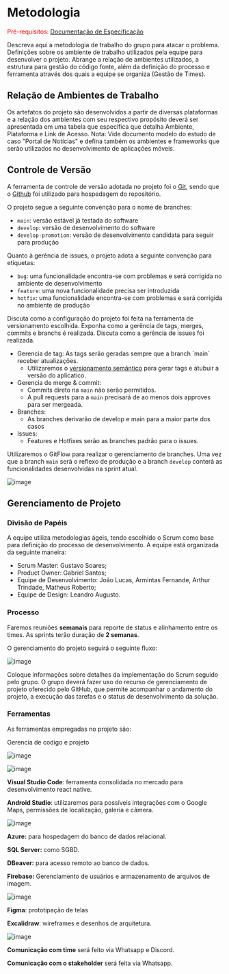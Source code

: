 
# Metodologia

<span style="color:red">Pré-requisitos: <a href="2-Especificação do Projeto.md"> Documentação de Especificação</a></span>

Descreva aqui a metodologia de trabalho do grupo para atacar o problema. Definições sobre os ambiente de trabalho utilizados pela  equipe para desenvolver o projeto. Abrange a relação de ambientes utilizados, a estrutura para gestão do código fonte, além da definição do processo e ferramenta através dos quais a equipe se organiza (Gestão de Times).

## Relação de Ambientes de Trabalho

Os artefatos do projeto são desenvolvidos a partir de diversas plataformas e a relação dos ambientes com seu respectivo propósito deverá ser apresentada em uma tabela que especifica que detalha Ambiente, Plataforma e Link de Acesso. 
Nota: Vide documento modelo do estudo de caso "Portal de Notícias" e defina também os ambientes e frameworks que serão utilizados no desenvolvimento de aplicações móveis.

## Controle de Versão

A ferramenta de controle de versão adotada no projeto foi o
[Git](https://git-scm.com/), sendo que o [Github](https://github.com)
foi utilizado para hospedagem do repositório.

O projeto segue a seguinte convenção para o nome de branches:

- `main`: versão estável já testada do software
- `develop`: versão de desenvolvimento do software
- `develop-promotion`: versão de desenvolvimento candidata para seguir para produção

Quanto à gerência de issues, o projeto adota a seguinte convenção para
etiquetas:

- `bug`: uma funcionalidade encontra-se com problemas e será corrigida no ambiente de desenvolvimento
- `feature`: uma nova funcionalidade precisa ser introduzida
- `hotfix`: uma funcionalidade encontra-se com problemas e será corrigida no ambiente de produção

Discuta como a configuração do projeto foi feita na ferramenta de versionamento escolhida. Exponha como a gerência de tags, merges, commits e branchs é realizada. Discuta como a gerência de issues foi realizada.

- Gerencia de tag: As tags serão geradas sempre que a branch ´main´ receber atualizações. 
    - Utilizaremos o [versionamento semântico](https://semver.org/lang/pt-BR/) para gerar tags e atubuir a versão do aplicatico.
- Gerencia de merge & commit:
    - Commits direto na `main` não serão permitidos.
    - A pull requests para a `main` precisará de ao menos dois approves para ser mergeada.
- Branches:
    - As branches derivarão de develop e main para a maior parte dos casos
- Issues:
    - Features e Hotfixes serão as branches padrão para o issues.

Utilizaremos o GitFlow para realizar o gerenciamento de branches. Uma vez que a branch `main` será o reflexo de produção e a branch `develop` conterá as funcionalidades desenvolvidas na sprint atual.

![image](https://github.com/user-attachments/assets/8dca0b32-9683-44e8-80df-0f3eb0fe0a7f)


## Gerenciamento de Projeto

### Divisão de Papéis

A equipe utiliza metodologias ágeis, tendo escolhido o Scrum como base para definição do processo de desenvolvimento. A equipe está organizada da seguinte maneira:

- Scrum Master: Gustavo Soares;
- Product Owner: Gabriel Santos;
- Equipe de Desenvolvimento: João Lucas, Armintas Fernande, Arthur Trindade, Matheus Roberto;
- Equipe de Design: Leandro Augusto.

### Processo

Faremos reuniões **semanais** para reporte de status e alinhamento entre os times. 
As sprints terão duração de **2 semanas**.

O gerenciamento do projeto seguirá o seguinte fluxo:

![image](https://github.com/user-attachments/assets/4b95a407-682f-4181-b05e-d342ef13e97e)

Coloque  informações sobre detalhes da implementação do Scrum seguido pelo grupo. O grupo deverá fazer uso do recurso de gerenciamento de projeto oferecido pelo GitHub, que permite acompanhar o andamento do projeto, a execução das tarefas e o status de desenvolvimento da solução.

### Ferramentas

As ferramentas empregadas no projeto são:

Gerencia de codigo e projeto

![image](https://github.com/user-attachments/assets/03c680e7-b092-4445-bf37-7584f6ecc4ad)

![image](https://github.com/user-attachments/assets/d6e9c017-dd56-403a-83b7-41ee6bda07cc)

**Visual Studio Code**: ferramenta consolidada no mercado para desenvolvimento react native.

**Android Studio**: utilizaremos para possíveis integrações com o Google Maps, permissões de localização, galeria e câmera.

![image](https://github.com/user-attachments/assets/1c443690-4299-46e0-af04-c83f656577be)

**Azure:** para hospedagem do banco de dados relacional. 

**SQL Server:** como SGBD.

**DBeaver:** para acesso remoto ao banco de dados.

**Firebase:** Gerenciamento de usuários e armazenamento de arquivos de imagem.

![image](https://github.com/user-attachments/assets/40c7742a-8f75-4700-ba4c-a3fca571f793)

**Figma**: prototipação de telas

**Excalidraw**: wireframes e desenhos de arquitetura.

![image](https://github.com/user-attachments/assets/6d09c718-8eab-4cf2-96e5-2efa9cae8024)

**Comunicação com time** será feito via Whatsapp e Discord.

**Comunicação com o stakeholder** será feita via Whatsapp.


